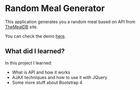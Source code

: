 # Random Meal Generator

This application generates you a random meal based on  API from [TheMealDB](https://www.themealdb.com) site.

You can check the demo [here](https://dabgan.github.io/project%20demos/Project03-RandomMealGenerator/index.html).


## What did I learned?

In this project I learned:

 - What is API and how it works
 - AJAX techniques and how to use it with JQuery
 - Some more stuff about Bootstrap 4
